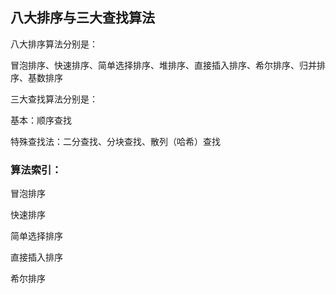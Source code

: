 ## 八大排序与三大查找算法

八大排序算法分别是：

冒泡排序、快速排序、简单选择排序、堆排序、直接插入排序、希尔排序、归并排序、基数排序


三大查找算法分别是：

基本：顺序查找

特殊查找法：二分查找、分块查找、散列（哈希）查找


### 算法索引：

冒泡排序

快速排序

简单选择排序

直接插入排序

希尔排序


